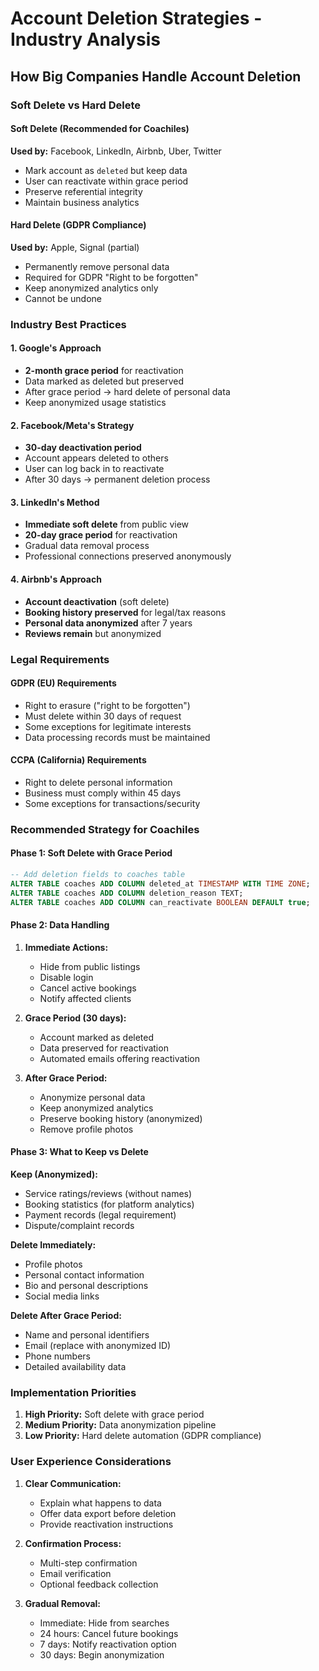 # Account Deletion Strategies - Industry Analysis

## How Big Companies Handle Account Deletion

### **Soft Delete vs Hard Delete**

#### **Soft Delete (Recommended for Coachiles)**

**Used by:** Facebook, LinkedIn, Airbnb, Uber, Twitter

- Mark account as `deleted` but keep data
- User can reactivate within grace period
- Preserve referential integrity
- Maintain business analytics

#### **Hard Delete (GDPR Compliance)**

**Used by:** Apple, Signal (partial)

- Permanently remove personal data
- Required for GDPR "Right to be forgotten"
- Keep anonymized analytics only
- Cannot be undone

### **Industry Best Practices**

#### **1. Google's Approach**

- **2-month grace period** for reactivation
- Data marked as deleted but preserved
- After grace period → hard delete of personal data
- Keep anonymized usage statistics

#### **2. Facebook/Meta's Strategy**

- **30-day deactivation period**
- Account appears deleted to others
- User can log back in to reactivate
- After 30 days → permanent deletion process

#### **3. LinkedIn's Method**

- **Immediate soft delete** from public view
- **20-day grace period** for reactivation
- Gradual data removal process
- Professional connections preserved anonymously

#### **4. Airbnb's Approach**

- **Account deactivation** (soft delete)
- **Booking history preserved** for legal/tax reasons
- **Personal data anonymized** after 7 years
- **Reviews remain** but anonymized

### **Legal Requirements**

#### **GDPR (EU) Requirements**

- Right to erasure ("right to be forgotten")
- Must delete within 30 days of request
- Some exceptions for legitimate interests
- Data processing records must be maintained

#### **CCPA (California) Requirements**

- Right to delete personal information
- Business must comply within 45 days
- Some exceptions for transactions/security

### **Recommended Strategy for Coachiles**

#### **Phase 1: Soft Delete with Grace Period**

```sql
-- Add deletion fields to coaches table
ALTER TABLE coaches ADD COLUMN deleted_at TIMESTAMP WITH TIME ZONE;
ALTER TABLE coaches ADD COLUMN deletion_reason TEXT;
ALTER TABLE coaches ADD COLUMN can_reactivate BOOLEAN DEFAULT true;
```

#### **Phase 2: Data Handling**

1. **Immediate Actions:**

   - Hide from public listings
   - Disable login
   - Cancel active bookings
   - Notify affected clients

2. **Grace Period (30 days):**

   - Account marked as deleted
   - Data preserved for reactivation
   - Automated emails offering reactivation

3. **After Grace Period:**
   - Anonymize personal data
   - Keep anonymized analytics
   - Preserve booking history (anonymized)
   - Remove profile photos

#### **Phase 3: What to Keep vs Delete**

**Keep (Anonymized):**

- Service ratings/reviews (without names)
- Booking statistics (for platform analytics)
- Payment records (legal requirement)
- Dispute/complaint records

**Delete Immediately:**

- Profile photos
- Personal contact information
- Bio and personal descriptions
- Social media links

**Delete After Grace Period:**

- Name and personal identifiers
- Email (replace with anonymized ID)
- Phone numbers
- Detailed availability data

### **Implementation Priorities**

1. **High Priority:** Soft delete with grace period
2. **Medium Priority:** Data anonymization pipeline
3. **Low Priority:** Hard delete automation (GDPR compliance)

### **User Experience Considerations**

1. **Clear Communication:**

   - Explain what happens to data
   - Offer data export before deletion
   - Provide reactivation instructions

2. **Confirmation Process:**

   - Multi-step confirmation
   - Email verification
   - Optional feedback collection

3. **Gradual Removal:**
   - Immediate: Hide from searches
   - 24 hours: Cancel future bookings
   - 7 days: Notify reactivation option
   - 30 days: Begin anonymization
